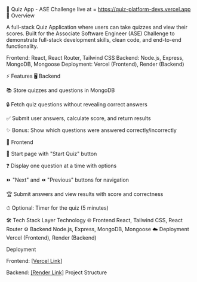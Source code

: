 📝 Quiz App - ASE Challenge live at = https://quiz-platform-devs.vercel.app
🌟 Overview

A full-stack Quiz Application where users can take quizzes and view their scores. Built for the Associate Software Engineer (ASE) Challenge to demonstrate full-stack development skills, clean code, and end-to-end functionality.

Frontend: React, React Router, Tailwind CSS
Backend: Node.js, Express, MongoDB, Mongoose
Deployment: Vercel (Frontend), Render (Backend)

⚡ Features
🖥 Backend

📚 Store quizzes and questions in MongoDB

🔒 Fetch quiz questions without revealing correct answers

✅ Submit user answers, calculate score, and return results

✨ Bonus: Show which questions were answered correctly/incorrectly

🎨 Frontend

🏁 Start page with "Start Quiz" button

❓ Display one question at a time with options

⏩ "Next" and ⏪ "Previous" buttons for navigation

🏆 Submit answers and view results with score and correctness

⏱ Optional: Timer for the quiz (5 minutes)

🛠 Tech Stack
Layer	Technology
🌐 Frontend	React, Tailwind CSS, React Router
⚙️ Backend	Node.js, Express, MongoDB, Mongoose
☁️ Deployment	Vercel (Frontend), Render (Backend)

Deployment

Frontend: [[Vercel Link](https://quiz-platform-devs.vercel.app/)]

Backend: [[Render Link]](https://quiz-platform-4gud.onrender.com)
Project Structure

